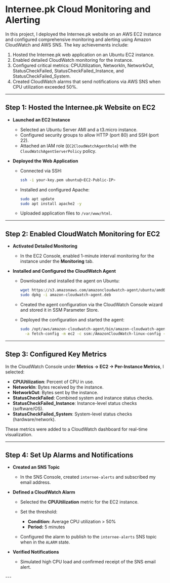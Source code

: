 <div align="left" > 
 
# Internee.pk Cloud Monitoring and Alerting

In this project, I deployed the Internee.pk website on an AWS EC2 instance and configured comprehensive monitoring and alerting using Amazon CloudWatch and AWS SNS. The key achievements include:

1. Hosted the Internee.pk web application on an Ubuntu EC2 instance.
2. Enabled detailed CloudWatch monitoring for the instance.
3. Configured critical metrics: CPUUtilization, NetworkIn, NetworkOut, StatusCheckFailed, StatusCheckFailed\_Instance, and StatusCheckFailed\_System.
4. Created CloudWatch alarms that send notifications via AWS SNS when CPU utilization exceeded 50%.

---

## Step 1: Hosted the Internee.pk Website on EC2

* **Launched an EC2 Instance**

  * Selected an Ubuntu Server AMI and a t3.micro instance.
  * Configured security groups to allow HTTP (port 80) and SSH (port 22).
  * Attached an IAM role (`EC2CloudWatchAgentRole`) with the `CloudWatchAgentServerPolicy` policy.

* **Deployed the Web Application**

  * Connected via SSH:

    ```bash
    ssh -i your-key.pem ubuntu@<EC2-Public-IP>
    ```
  * Installed and configured Apache:

    ```bash
    sudo apt update
    sudo apt install apache2 -y
    ```
  * Uploaded application files to `/var/www/html`.

---

## Step 2: Enabled CloudWatch Monitoring for EC2

* **Activated Detailed Monitoring**

  * In the EC2 Console, enabled 1-minute interval monitoring for the instance under the **Monitoring** tab.

* **Installed and Configured the CloudWatch Agent**

  * Downloaded and installed the agent on Ubuntu:

    ```bash
    wget https://s3.amazonaws.com/amazoncloudwatch-agent/ubuntu/amd64/latest/amazon-cloudwatch-agent.deb
    sudo dpkg -i amazon-cloudwatch-agent.deb
    ```
  * Created the agent configuration via the CloudWatch Console wizard and stored it in SSM Parameter Store.
  * Deployed the configuration and started the agent:

    ```bash
    sudo /opt/aws/amazon-cloudwatch-agent/bin/amazon-cloudwatch-agent-ctl \
      -a fetch-config -m ec2 -c ssm:/AmazonCloudWatch-linux-config -s
    ```

---

## Step 3: Configured Key Metrics

In the CloudWatch Console under **Metrics → EC2 → Per-Instance Metrics**, I selected:

* **CPUUtilization**: Percent of CPU in use.
* **NetworkIn**: Bytes received by the instance.
* **NetworkOut**: Bytes sent by the instance.
* **StatusCheckFailed**: Combined system and instance status checks.
* **StatusCheckFailed\_Instance**: Instance-level status checks (software/OS).
* **StatusCheckFailed\_System**: System-level status checks (hardware/network).

These metrics were added to a CloudWatch dashboard for real-time visualization.

---

## Step 4: Set Up Alarms and Notifications

* **Created an SNS Topic**

  * In the SNS Console, created `internee-alerts` and subscribed my email address.

* **Defined a CloudWatch Alarm**

  * Selected the **CPUUtilization** metric for the EC2 instance.
  * Set the threshold:

    * **Condition:** Average CPU utilization > 50%
    * **Period:** 5 minutes
  * Configured the alarm to publish to the `internee-alerts` SNS topic when in the `ALARM` state.

* **Verified Notifications**

  * Simulated high CPU load and confirmed receipt of the SNS email alert.

--- </div>



